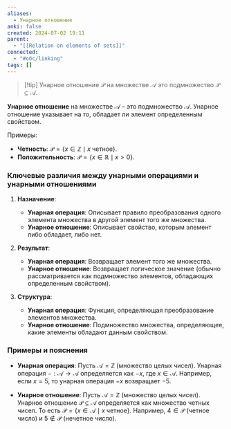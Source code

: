 ```yaml
---
aliases:
  - Унарное отношение
anki: false
created: 2024-07-02 19:11
parent:
  - "[[Relation on elements of sets]]"
connected:
  - "#обс/linking"
tags: []
---
```


> [!tip] Унарное отношение $\mathcal{P}$ на множестве $\mathcal{A}$ 
это подмножество $\mathcal{P} \subseteq \mathcal{A}$.


**Унарное отношение** на множестве $\mathcal{A}$ – это подмножество $\mathcal{A}$. Унарное отношение указывает на то, обладает ли элемент определенным свойством.

Примеры:
- **Четность**: $\mathcal{P} = \{x \in \mathbb{Z} \mid x \; \text{четное}\}$.
- **Положительность**: $\mathcal{P} = \{x \in \mathbb{R} \mid x > 0\}$.


### Ключевые различия между унарными операциями и унарными отношениями

1. **Назначение**:
   - **Унарная операция**: Описывает правило преобразования одного элемента множества в другой элемент того же множества.
   - **Унарное отношение**: Описывает свойство, которым элемент либо обладает, либо нет.

2. **Результат**:
   - **Унарная операция**: Возвращает элемент того же множества.
   - **Унарное отношение**: Возвращает логическое значение (обычно рассматривается как подмножество элементов, обладающих определенным свойством).

3. **Структура**:
   - **Унарная операция**: Функция, определяющая преобразование элементов множества.
   - **Унарное отношение**: Подмножество множества, определяющее, какие элементы обладают данным свойством.

### Примеры и пояснения

- **Унарная операция**: Пусть $\mathcal{A} = \mathbb{Z}$ (множество целых чисел). Унарная операция $-: \mathcal{A} \to \mathcal{A}$ определяется как $-x$, где $x \in \mathcal{A}$. Например, если $x = 5$, то унарная операция $-x$ возвращает $-5$.

- **Унарное отношение**: Пусть $\mathcal{A} = \mathbb{Z}$ (множество целых чисел). Унарное отношение $\mathcal{P} \subseteq \mathcal{A}$ определяется как множество четных чисел. То есть $\mathcal{P} = \{x \in \mathcal{A} \mid x \; \text{четное}\}$. Например, $4 \in \mathcal{P}$ (четное число) и $5 \notin \mathcal{P}$ (нечетное число).